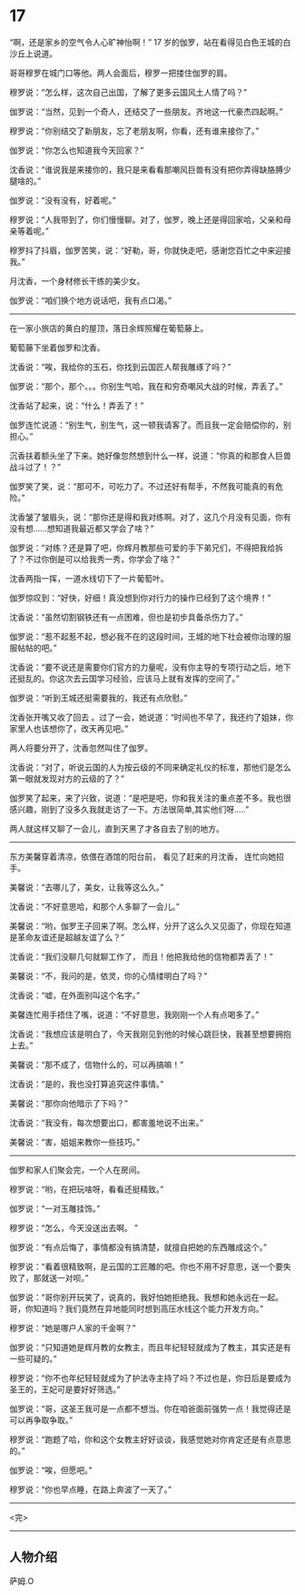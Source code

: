 # 17

“啊，还是家乡的空气令人心旷神怡啊！” 17 岁的伽罗，站在看得见白色王城的白沙丘上说道。

哥哥穆罗在城门口等他。两人会面后，穆罗一把搂住伽罗的肩。

穆罗说：“怎么样，这次自己出国，了解了更多云国风土人情了吗？”

伽罗说：“当然，见到一个奇人，还结交了一些朋友。齐地这一代豪杰四起啊。”

穆罗说：“你别结交了新朋友，忘了老朋友啊，你看，还有谁来接你了。”

伽罗说：“你怎么也知道我今天回家？”

沈香说：“谁说我是来接你的，我只是来看看那嘲风巨兽有没有把你弄得缺胳膊少腿啥的。”

伽罗说：“没有没有，好着呢。”

穆罗说：“人我带到了，你们慢慢聊。对了，伽罗，晚上还是得回家哈，父亲和母亲等着呢。”

穆罗抖了抖眉，伽罗苦笑，说：“好勒，哥，你就快走吧，感谢您百忙之中来迎接我。”

月沈香，一个身材修长干练的美少女。

伽罗说：“咱们换个地方说话吧，我有点口渴。”

---

在一家小旅店的黄白的屋顶，落日余辉照耀在葡萄藤上。

葡萄藤下坐着伽罗和沈香。

沈香说：“唉，我给你的玉石，你找到云国匠人帮我雕琢了吗？”

伽罗说：“那个，那个。。。你别生气哈，我在和穷奇嘲风大战的时候，弄丢了。”

沈香站了起来，说：“什么！弄丢了！”

伽罗连忙说道：“别生气，别生气，这一顿我请客了。而且我一定会赔偿你的，别担心。”

沉香扶着额头坐了下来。她好像忽然想到什么一样，说道：“你真的和那食人巨兽战斗过了！？”

伽罗笑了笑，说：“那可不，可吃力了。不过还好有帮手，不然我可能真的有危险。”

沈香皱了皱眉头，说：“那你还是得和我对练啊。对了，这几个月没有见面，你有没有想......想知道我最近都又学会了啥？”

伽罗说：“对练？还是算了吧，你辉月教那些可爱的手下弟兄们，不得把我给拆了？不过你倒是可以给我秀一秀，你学会了啥？”

沈香两指一挥，一道水线切下了一片葡萄叶。

伽罗惊叹到：“好快，好细！真没想到你对行力的操作已经到了这个境界！”

沈香说：“虽然切割钢铁还有一点困难，但也是初步具备杀伤力了。”

伽罗说：“惹不起惹不起，想必我不在的这段时间，王城的地下社会被你治理的服服帖帖的吧。”

沈香说：“要不说还是需要你们官方的力量呢，没有你主导的专项行动之后，地下还挺乱的。你这次去云国学习经验，应该马上就有发挥的空间了。”

伽罗说：“听到王城还挺需要我的，我还有点欣慰。”

沈香张开嘴又收了回去 。过了一会，她说道：“时间也不早了，我还约了姐妹，你家里人也该想你了，改天再见吧。”

两人将要分开了，沈香忽然叫住了伽罗。

沈香说：“对了，听说云国的人为按云级的不同来确定礼仪的标准，那他们是怎么第一眼就发现对方的云级的了？”

伽罗笑了起来，来了兴致，说道：“是吧是吧，你和我关注的重点差不多。我也很感兴趣，刚到了没多久我就走访了一下。方法很简单,其实他们呀.....”

两人就这样又聊了一会儿，直到天黑了才各自去了别的地方。

---

东方美馨穿着清凉，依偎在酒馆的阳台前， 看见了赶来的月沈香， 连忙向她招手。

美馨说：“去哪儿了，美女，让我等这么久。”

沈香说：“不好意思哈，和那个人多聊了一会儿。”

美馨说：“哟，伽罗王子回来了啊。怎么样，分开了这么久又见面了，你现在知道是革命友谊还是超越友谊了么？”

沈香说：“我们没聊几句就聊工作了， 而且！他把我给他的信物都弄丢了！”

美馨说：“不，我问的是，依灵，你的心情缕明白了吗？”

沈香说：“嘘，在外面别叫这个名字。”

美馨连忙用手捂住了嘴，说道：“不好意思，我刚刚一个人有点喝多了。”

沈香说：“我想应该是明白了，今天我刚见到他的时候心跳巨快，我甚至想要拥抱上去。”

美馨说：“那不成了，信物什么的，可以再搞嘛！”

沈香说：“是的，我也没打算追究这件事情。”

美馨说：“那你向他暗示了下吗？”

沈香说：“我没有，每次想要出口，都害羞地说不出来。”

美馨说：“害，姐姐来教你一些技巧。”

---

伽罗和家人们聚会完，一个人在房间。

穆罗说：“哟，在把玩啥呀，看看还挺精致。”

伽罗说：“一对玉雕挂饰。”

穆罗说：“怎么，今天没送出去啊。 ”

伽罗说：“有点后悔了，事情都没有搞清楚，就擅自把她的东西雕成这个。”

穆罗说：“看着很精致啊，是云国的工匠雕的吧。你也不用不好意思，送一个要失败了，那就送一对呗。”

伽罗说：“哥你别开玩笑了，说真的，我好怕她拒绝我。我想和她永远在一起。哥，你知道吗？我们竟然在异地能同时想到高压水线这个能力开发方向。”

穆罗说：“她是哪户人家的千金啊？”

伽罗说：“只知道她是辉月教的女教主，而且年纪轻轻就成为了教主，其实还是有一些可疑的。”

穆罗说：“你不也年纪轻轻就成为了护法寺主持了吗？不过也是，你日后是要成为圣王的，王妃可是要好好筛选。”

伽罗说：“哥，这圣王我可是一点都不想当。你在咱爸面前强势一点！我觉得还是可以再争取争取。”

穆罗说：“跑题了哈，你和这个女教主好好谈谈，我感觉她对你肯定还是有点意思的。”

伽罗说：“唉，但愿吧。”

穆罗说：“你也早点睡，在路上奔波了一天了。”

---

<完>

---

## 人物介绍

萨姆.O
